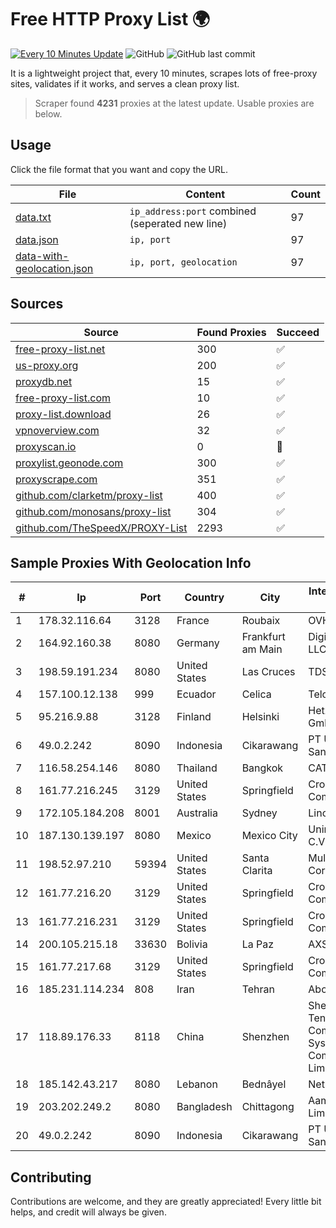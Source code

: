 
# Free HTTP Proxy List 🌍

[![Every 10 Minutes Update](https://github.com/mertguvencli/http-proxy-list/actions/workflows/main.yml/badge.svg?branch=main)](https://github.com/mertguvencli/http-proxy-list/actions/workflows/main.yml)
![GitHub](https://img.shields.io/github/license/mertguvencli/http-proxy-list)
![GitHub last commit](https://img.shields.io/github/last-commit/mertguvencli/http-proxy-list)

It is a lightweight project that, every 10 minutes, scrapes lots of free-proxy sites, validates if it works, and serves a clean proxy list.


> Scraper found **4231** proxies at the latest update. Usable proxies are below.

## Usage

Click the file format that you want and copy the URL.


|File|Content|Count|
|----|-------|-----|
|[data.txt](https://raw.githubusercontent.com/mertguvencli/http-proxy-list/main/proxy-list/data.txt)|`ip_address:port` combined (seperated new line)|97|
|[data.json](https://raw.githubusercontent.com/mertguvencli/http-proxy-list/main/proxy-list/data.json)|`ip, port`|97|
|[data-with-geolocation.json](https://raw.githubusercontent.com/mertguvencli/http-proxy-list/main/proxy-list/data-with-geolocation.json)|`ip, port, geolocation`|97|

## Sources

|Source|Found Proxies|Succeed|
|------|-------------|-------|
|[free-proxy-list.net](https://free-proxy-list.net)|300|✅|
|[us-proxy.org](https://www.us-proxy.org)|200|✅|
|[proxydb.net](http://proxydb.net)|15|✅|
|[free-proxy-list.com](https://free-proxy-list.com/?page=&port=&type%5B%5D=http&type%5B%5D=https&up_time=0&search=Search)|10|✅|
|[proxy-list.download](https://www.proxy-list.download/HTTP)|26|✅|
|[vpnoverview.com](https://vpnoverview.com/privacy/anonymous-browsing/free-proxy-servers)|32|✅|
|[proxyscan.io](https://www.proxyscan.io)|0|🚫|
|[proxylist.geonode.com](https://proxylist.geonode.com/api/proxy-list?limit=300&page=1&sort_by=lastChecked&sort_type=desc&protocols=http,https)|300|✅|
|[proxyscrape.com](https://api.proxyscrape.com/v2/?request=displayproxies&protocol=http&timeout=10000&country=all&ssl=all&anonymity=all)|351|✅|
|[github.com/clarketm/proxy-list](https://raw.githubusercontent.com/clarketm/proxy-list/master/proxy-list-raw.txt)|400|✅|
|[github.com/monosans/proxy-list](https://raw.githubusercontent.com/monosans/proxy-list/main/proxies/http.txt)|304|✅|
|[github.com/TheSpeedX/PROXY-List](https://raw.githubusercontent.com/TheSpeedX/PROXY-List/master/http.txt)|2293|✅|


## Sample Proxies With Geolocation Info

|#|Ip|Port|Country|City|Internet Service Provider|
|-|--|----|-------|----|-------------------------|
|1|178.32.116.64|3128|France|Roubaix|OVH SAS|
|2|164.92.160.38|8080|Germany|Frankfurt am Main|DigitalOcean, LLC|
|3|198.59.191.234|8080|United States|Las Cruces|TDS TELECOM|
|4|157.100.12.138|999|Ecuador|Celica|Telconet S.A|
|5|95.216.9.88|3128|Finland|Helsinki|Hetzner Online GmbH|
|6|49.0.2.242|8090|Indonesia|Cikarawang|PT Usaha Adi Sanggoro|
|7|116.58.254.146|8080|Thailand|Bangkok|CAT-BB|
|8|161.77.216.245|3129|United States|Springfield|Crocker Communications|
|9|172.105.184.208|8001|Australia|Sydney|Linode, LLC|
|10|187.130.139.197|8080|Mexico|Mexico City|Uninet S.A. de C.V.|
|11|198.52.97.210|59394|United States|Santa Clarita|Multacom Corporation|
|12|161.77.216.20|3129|United States|Springfield|Crocker Communications|
|13|161.77.216.231|3129|United States|Springfield|Crocker Communications|
|14|200.105.215.18|33630|Bolivia|La Paz|AXS Bolivia S. A.|
|15|161.77.217.68|3129|United States|Springfield|Crocker Communications|
|16|185.231.114.234|808|Iran|Tehran|Abolfazl-Shirdel|
|17|118.89.176.33|8118|China|Shenzhen|Shenzhen Tencent Computer Systems Company Limited|
|18|185.142.43.217|8080|Lebanon|Bednâyel|Net Pro sarl|
|19|203.202.249.2|8080|Bangladesh|Chittagong|Aamra Networks Limited|
|20|49.0.2.242|8090|Indonesia|Cikarawang|PT Usaha Adi Sanggoro|



## Contributing

Contributions are welcome, and they are greatly appreciated! Every
little bit helps, and credit will always be given.

